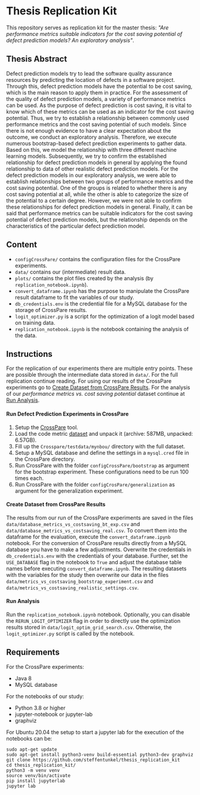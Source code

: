 # Thesis Replication Kit
This repository serves as replication kit for the master thesis: *"Are performance metrics suitable indicators for the cost saving potential of defect prediction models? An exploratory analysis"*.

## Thesis Abstract
Defect prediction models try to lead the software quality assurance resources by predicting the location of defects in a software project.
Through this, defect prediction models have the potential to be cost saving, which is the main reason to apply them in practice.
For the assessment of the quality of defect prediction models, a variety of performance metrics can be used.
As the purpose of defect prediction is cost saving, it is vital to know which of these metrics can be used as an indicator for the cost saving potential.
Thus, we try to establish a relationship between commonly used performance metrics and the cost saving potential of such models.
Since there is not enough evidence to have a clear expectation about the outcome, we conduct an exploratory analysis.
Therefore, we execute numerous bootstrap-based defect prediction experiments to gather data.
Based on this, we model the relationship with three different machine learning models.
Subsequently, we try to confirm the established relationship for defect prediction models in general by applying the found relationship to data of other realistic defect prediction models.
For the defect prediction models in our exploratory analysis, we were able to establish relationships between two groups of performance metrics and the cost saving potential.
One of the groups is related to whether there is any cost saving potential at all, while the other is able to categorize the size of the potential to a certain degree.
However, we were not able to confirm these relationships for defect prediction models in general.
Finally, it can be said that performance metrics can be suitable indicators for the cost saving potential of defect prediction models, but the relationship depends on the characteristics of the particular defect prediction model.

## Content
- `configCrossPare/` contains the configuration files for the CrossPare experiments.
- `data/` contains our (intermediate) result data.
- `plots/` contains the plot files created by the analysis (by `replication_notebook.ipynb`).
- `convert_dataframe.ipynb` has the purpose to manipulate the CrossPare result dataframe to fit the variables of our study.
- `db_credentials.env` is the credential file for a MySQL database for the storage of CrossPare results.
- `logit_optimizer.py` is a script for the optimization of a logit model based on training data.
- `replication_notebook.ipynb` is the notebook containing the analysis of the data.

## Instructions
For the replication of our experiments there are multiple entry points.
These are possible through the intermediate data stored in `data/`.
For the full replication continue reading. 
For using our results of the CrossPare experiments go to [Create Dataset from CrossPare Results](#create-dataset-from-crosspare-results).
For the analysis of our _performance metrics vs. cost saving potential_ dataset continue at [Run Analysis](#run-analysis).

#### Run Defect Prediction Experiments in CrossPare
1. Setup the [CrossPare](https://github.com/sherbold/CrossPare) tool.
2. Load the code metric [dataset](https://user.informatik.uni-goettingen.de/~sherbol/replicationkits/replication-kit-emse-2020-defect-prediction-data/release-level-data.tar.gz) and unpack it (archive: 587MB, unpacked: 6.57GB).
3. Fill up the `Crosspare/testdata/mynbou/` directory with the full dataset.
4. Setup a MySQL database and define the settings in a `mysql.cred` file in the CrossPare directory.
5. Run CrossPare with the folder `configCrossPare/bootstrap` as argument for the bootstrap experiment. These configurations need to be run 100 times each.
6. Run CrossPare with the folder `configCrosPare/generalization` as argument for the generalization experiment.

#### Create Dataset from CrossPare Results
The results from our run of the CrossPare experiments are saved in the files `data/database_metrics_vs_costsaving_bt_exp.csv` and `data/database_metrics_vs_costsaving_real.csv`.
To convert them into the dataframe for the evaluation, execute the `convert_dataframe.ipynb` notebook. 
For the conversion of CrossPare results directly from a MySQL database you have to make a few adjustments.
Overwrite the credentials in `db_credentials.env` with the credentials of your database.
Further, set the `USE_DATABASE` flag in the notebook to `True` and adjust the database table names before executing `convert_dataframe.ipynb`.
The resulting datasets with the variables for the study then overwrite our data in the files `data/metrics_vs_costsaving_bootstrap_experiment.csv` and `data/metrics_vs_costsaving_realistic_settings.csv`.
#### Run Analysis
Run the `replication_notebook.ipynb` notebook. Optionally, you can disable the `RERUN_LOGIT_OPTIMIZER` flag in order to directly use the optimization results stored in `data/logit_optim_grid_search.csv`. Otherwise, the `logit_optimizer.py` script is called by the notebook.

## Requirements
For the CrossPare experiments:
- Java 8
- MySQL database

For the notebooks of our study:
- Python 3.8 or higher
- jupyter-notebook or jupyter-lab
- graphviz

For Ubuntu 20.04 the setup to start a jupyter lab for the execution of the notebooks can be:
    
    sudo apt-get update    
    sudo apt-get install python3-venv build-essential python3-dev graphviz
    git clone https://github.com/steffentunkel/thesis_replication_kit
    cd thesis_replication_kit/
    python3 -m venv venv
    source venv/bin/activate
    pip install jupyterlab
    jupyter lab